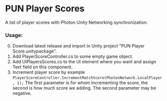 # PUN Player Scores

A list of player scores with Photon Unity Networking synchronization.

### Usage:
0. Download latest release and import in Unity project "PUN Player Score.unitypackage".
1. Add PlayerScoreController.cs to some empty game object.
2. Add UIPlayersScores.cs to the UI element where you want and assign Text field on this component.
3. Increment player score by example `PlayerScoreController.IncrementMatchScore(PhotonNetwork.LocalPlayer, 1);`
The first parameter is for whom incrementing the score, the second is how much score we adding. The second parameter may be negative.
